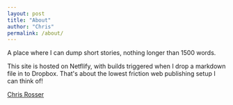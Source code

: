 ```yaml
---
layout: post
title: "About"
author: "Chris"
permalink: /about/
---
```


A place where I can dump short stories, nothing longer than 1500 words.

This site is hosted on Netflify, with builds triggered when I drop a markdown file in to Dropbox. That's about the lowest friction web publishing setup I can think of!

[Chris Rosser](https://chrisrosser.net)
